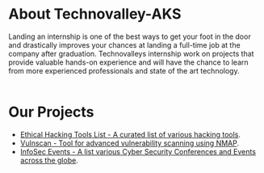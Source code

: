 <!--![Technovalley_Logo](https://www.technovalley.co.in/wp-content/uploads/2019/05/technovalley-new.png)-->
# About Technovalley-AKS
Landing an internship is one of the best ways to get your foot in the door and drastically improves your chances at landing a full-time job at the company after graduation. Technovalleys internship work on projects that provide valuable hands-on experience and will have the chance to learn from more experienced professionals and state of the art technology.
<br/><br/>
# Our Projects

- [Ethical Hacking Tools List - A curated list of various hacking tools](https://github.com/technovalley-aks/Ethical-Hacking-Tools).
- [Vulnscan - Tool for advanced vulnerability scanning using NMAP](https://github.com/technovalley-aks/Ethical-Hacking-Tools).
- [InfoSec Events - A list various Cyber Security Conferences and Events across the globe](https://github.com/technovalley-aks/InfoSec-Events).

<!--

**Here are some ideas to get you started:**

🙋‍♀️ A short introduction - what is your organization all about?
🌈 Contribution guidelines - how can the community get involved?
👩‍💻 Useful resources - where can the community find your docs? Is there anything else the community should know?
🍿 Fun facts - what does your team eat for breakfast?
🧙 Remember, you can do mighty things with the power of [Markdown](https://docs.github.com/github/writing-on-github/getting-started-with-writing-and-formatting-on-github/basic-writing-and-formatting-syntax)
-->
